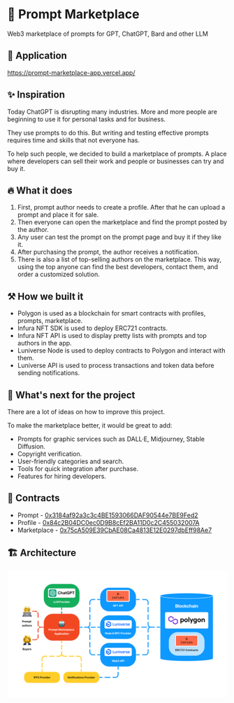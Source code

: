 # 🤖 Prompt Marketplace

Web3 marketplace of prompts for GPT, ChatGPT, Bard and other LLM

## 🔗 Application

https://prompt-marketplace-app.vercel.app/

## ✨ Inspiration

Today ChatGPT is disrupting many industries. More and more people are beginning to use it for personal tasks and for business.

They use prompts to do this. But writing and testing effective prompts requires time and skills that not everyone has.

To help such people, we decided to build a marketplace of prompts. A place where developers can sell their work and people or businesses can try and buy it.

## 🔥 What it does

1. First, prompt author needs to create a profile. After that he can upload a prompt and place it for sale.
2. Then everyone can open the marketplace and find the prompt posted by the author.
3. Any user can test the prompt on the prompt page and buy it if they like it.
4. After purchasing the prompt, the author receives a notification.
5. There is also a list of top-selling authors on the marketplace. This way, using the top anyone can find the best developers, contact them, and order a customized solution.

## ⚒️ How we built it

- Polygon is used as a blockchain for smart contracts with profiles, prompts, marketplace.
- Infura NFT SDK is used to deploy ERC721 contracts.
- Infura NFT API is used to display pretty lists with prompts and top authors in the app.
- Luniverse Node is used to deploy contracts to Polygon and interact with them.
- Luniverse API is used to process transactions and token data before sending notifications.

## 🚀 What's next for the project

There are a lot of ideas on how to improve this project.

To make the marketplace better, it would be great to add:

- Prompts for graphic services such as DALL·E, Midjourney, Stable Diffusion.
- Copyright verification.
- User-friendly categories and search.
- Tools for quick integration after purchase.
- Features for hiring developers.

## 📃 Contracts

- Prompt - [0x3184af92a3c3c4BE1593066DAF90544e7BE9Fed2](https://mumbai.polygonscan.com/address/0x3184af92a3c3c4BE1593066DAF90544e7BE9Fed2)
- Profile - [0x84c2B04DC0ec0D9B8cEf2BA11D0c2C455032007A](https://mumbai.polygonscan.com/address/0x84c2B04DC0ec0D9B8cEf2BA11D0c2C455032007A)
- Marketplace - [0x75cA509E39CbAE08Ca4813E12E0297dbEff98Ae7](https://mumbai.polygonscan.com/address/0x75cA509E39CbAE08Ca4813E12E0297dbEff98Ae7)

## 🏗️ Architecture

![Architecture](architecture.png)
